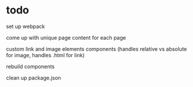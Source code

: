 

# todo

set up webpack

come up with unique page content for each page

custom link and image elements components (handles relative vs absolute for image, handles .html for link)

rebuild components

clean up package.json